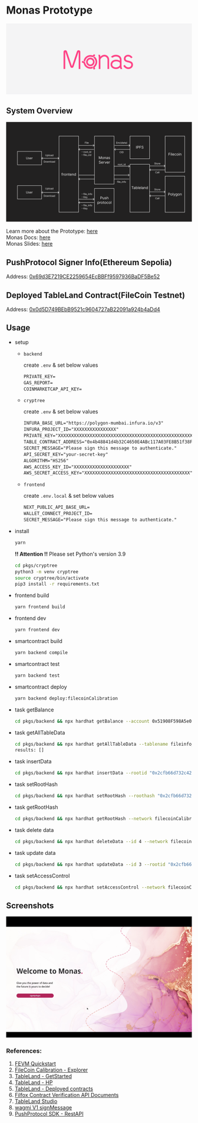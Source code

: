 # Monas Prototype

![](https://github.com/Monas-project/Filecoin-Data-Economy-Hackathon/blob/eaa9d8d7f122ac51f435745cfd5016bf91ae7931/images/image.png)

## System Overview

![](https://github.com/Monas-project/Filecoin-Data-Economy-Hackathon/blob/52ede03fb7179dad41706f0b14469035c35bae16/images/System%20configuration%20diagram.png)

Learn more about the Prototype: [here](https://github.com/Monas-project/Filecoin-Data-Economy-Hackathon/blob/main/docs/prototype.md#monas-decentralized-personal-data-store)  
Monas Docs: [here](../Filecoin-Data-Economy-Hackathon/docs/files/Monas-docs-v1.0.pdf)  
Monas Slides: [here](../Filecoin-Data-Economy-Hackathon/docs/files/Monas-slides-v1.0.pdf)

## PushProtocol Signer Info(Ethereum Sepolia)

Address: [0x69d3E7219CE2259654EcBBFf9597936BaDF5Be52](https://sepolia.etherscan.io/address/0x69d3E7219CE2259654EcBBFf9597936BaDF5Be52)

## Deployed TableLand Contract(FileCoin Testnet)

Address: [0x0d5D749BEbB9521c9604727aB22091a924b4aDd4](https://calibration.filfox.info/en/address/0x0d5D749BEbB9521c9604727aB22091a924b4aDd4)

## Usage

- setup

  - `backend`

    create `.env` & set below values

    ```txt
    PRIVATE_KEY=
    GAS_REPORT=
    COINMARKETCAP_API_KEY=
    ```

  - `cryptree`

    create `.env` & set below values

    ```txt
    INFURA_BASE_URL="https://polygon-mumbai.infura.io/v3"
    INFURA_PROJECT_ID="XXXXXXXXXXXXXXXX"
    PRIVATE_KEY="XXXXXXXXXXXXXXXXXXXXXXXXXXXXXXXXXXXXXXXXXXXXXXXXXXXXXXXXXXXXXXXX"
    TABLE_CONTRACT_ADDRESS="0x4b48841d4b32C4650E4ABc117A03FE8B51f38F68" # 一旦これで固定
    SECRET_MESSAGE="Please sign this message to authenticate."
    API_SECRET_KEY="your-secret-key"
    ALGORITHM="HS256"
    AWS_ACCESS_KEY_ID="XXXXXXXXXXXXXXXXXXXXX"
    AWS_SECRET_ACCESS_KEY="XXXXXXXXXXXXXXXXXXXXXXXXXXXXXXXXXXXXXXXX"
    ```

  - `frontend`

    create `.env.local` & set below values

    ```txt
    NEXT_PUBLIC_API_BASE_URL=
    WALLET_CONNECT_PROJECT_ID=
    SECRET_MESSAGE="Please sign this message to authenticate."
    ```

- install

  ```bash
  yarn
  ```

  **!! Attention !!** Please set Python's version 3.9

  ```bash
  cd pkgs/cryptree
  python3 -m venv cryptree
  source cryptree/bin/activate
  pip3 install -r requirements.txt
  ```

- frontend build

  ```bash
  yarn frontend build
  ```

- frontend dev

  ```bash
  yarn frontend dev
  ```

- smartcontract build

  ```bash
  yarn backend compile
  ```

- smartcontract test

  ```bash
  yarn backend test
  ```

- smartcontract deploy

  ```bash
  yarn backend deploy:filecoinCalibration
  ```

- task getBalance

  ```bash
  cd pkgs/backend && npx hardhat getBalance --account 0x51908F598A5e0d8F1A3bAbFa6DF76F9704daD072 --network filecoinCalibration
  ```

- task getAllTableData

  ```bash
  cd pkgs/backend && npx hardhat getAllTableData --tablename fileinfo_table_314159_728
  results: []
  ```

- task insertData

  ```bash
  cd pkgs/backend && npx hardhat insertData --rootid "0x2cfb66d732c42332174297788fb69fba6c4bef842d95205ebfde1a126997b953" --filecid "0x2cfb66d732c42332174297788fb69fba6c4bef842d95205ebfde1a126997b953" --network filecoinCalibration
  ```

- task setRootHash

  ```bash
  cd pkgs/backend && npx hardhat setRootHash --roothash "0x2cfb66d732c42332174297788fb69fba6c4bef842d95205ebfde1a126997b953" --network filecoinCalibration
  ```

- task getRootHash

  ```bash
  cd pkgs/backend && npx hardhat getRootHash --network filecoinCalibration
  ```

- task delete data

  ```bash
  cd pkgs/backend && npx hardhat deleteData --id 4 --network filecoinCalibration
  ```

- task update data

  ```bash
  cd pkgs/backend && npx hardhat updateData --id 3 --rootid "0x2cfb66d732c42332174297788fb69fba6c4bef842d95205ebfde1a126997b977" --filecid "0x2cfb66d732c42332174297788fb69fba6c4bef842d95205ebfde1a126997b988" --network filecoinCalibration
  ```

- task setAccessControl

  ```bash
  cd pkgs/backend && npx hardhat setAccessControl --network filecoinCalibration
  ```

## Screenshots

![](https://github.com/Monas-project/Filecoin-Data-Economy-Hackathon/blob/e08b4993d111993c1ef30dc5d993308b4d3feeef/images/page1.png)

### References:

1. [FEVM Quickstart](https://docs.filecoin.io/smart-contracts/developing-contracts/hardhat)
2. [FileCoin Calibration - Explorer](https://calibration.filscan.io/en)
3. [TableLand - GetStarted](https://docs.tableland.xyz/smart-contracts/get-started)
4. [TableLand - HP](https://tableland.xyz/)
5. [TableLand - Deployed contracts](https://docs.tableland.xyz/smart-contracts/deployed-contracts)
6. [Filfox Contract Verification API Documents](https://filfox.notion.site/Filfox-Contract-Verification-API-Documents-c48d361c949348acb0bf806871ddd2c2)
7. [TableLand Studio](https://studio.tableland.xyz/mashharuki/monas)
8. [wagmi V1 signMessage](https://1.x.wagmi.sh/examples/sign-message)
9. [PushProtocol SDK - RestAPI](https://github.com/ethereum-push-notification-service/push-sdk/blob/main/packages/restapi/README.md)
